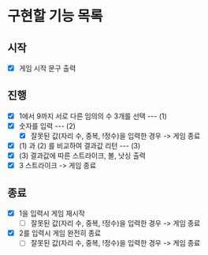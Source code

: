 # 구현할 기능 목록

## 시작

- [x] 게임 시작 문구 출력

## 진행

- [x] 1에서 9까지 서로 다른 임의의 수 3개를 선택 --- (1)
- [x] 숫자를 입력 --- (2)
  - [x] 잘못된 값(자리 수, 중복, !정수)을 입력한 경우 -> 게임 종료
- [x] (1) 과 (2) 를 비교하여 결과값 리턴 --- (3)
- [x] (3) 결과값에 따른 스트라이크, 볼, 낫싱 출력
- [x] 3 스트라이크 -> 게임 종료

## 종료

- [x] 1을 입력시 게임 재시작
  - [ ] 잘못된 값(자리 수, 중복, !정수)을 입력한 경우 -> 게임 종료
- [x] 2를 입력시 게임 완전히 종료
  - [ ] 잘못된 값(자리 수, 중복, !정수)을 입력한 경우 -> 게임 종료
